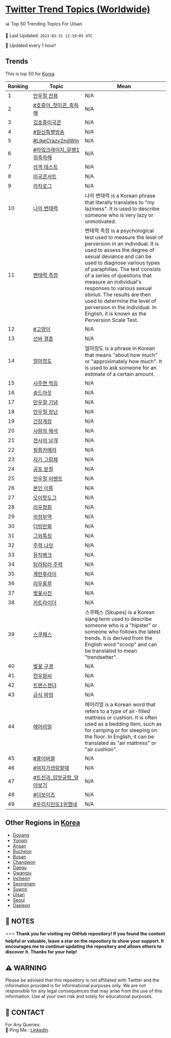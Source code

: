 [Twitter Trend Topics (Worldwide)](https://github.com/ErcinDedeoglu/Twitter-Trend-Topics)
==========


📊 Top 50 Trending Topics For Ulsan

📆 Last Updated: `2023-03-31 12:19:05 UTC`

🔧 Updated every 1 hour!


## Trends

This is top 50 for [Korea](</Korea>)

| Ranking | Topic | Mean |
| ------- | ------------ | ------------ |
| 1 | [만우절 전용](http://twitter.com/search?q=%eb%a7%8c%ec%9a%b0%ec%a0%88+%ec%a0%84%ec%9a%a9) | N/A |
| 2 | [#호중아_첫미콘_축하해](http://twitter.com/search?q=%23%ed%98%b8%ec%a4%91%ec%95%84_%ec%b2%ab%eb%af%b8%ec%bd%98_%ec%b6%95%ed%95%98%ed%95%b4) | N/A |
| 3 | [김호중미국콘](http://twitter.com/search?q=%ea%b9%80%ed%98%b8%ec%a4%91%eb%af%b8%ea%b5%ad%ec%bd%98) | N/A |
| 4 | [#원신특별방송](http://twitter.com/search?q=%23%ec%9b%90%ec%8b%a0%ed%8a%b9%eb%b3%84%eb%b0%a9%ec%86%a1) | N/A |
| 5 | [#LikeCrazy2ndWin](http://twitter.com/search?q=%23LikeCrazy2ndWin) | N/A |
| 6 | [#라잌크레이지_뮤뱅1위축하해](http://twitter.com/search?q=%23%eb%9d%bc%ec%9e%8c%ed%81%ac%eb%a0%88%ec%9d%b4%ec%a7%80_%eb%ae%a4%eb%b1%851%ec%9c%84%ec%b6%95%ed%95%98%ed%95%b4) | N/A |
| 7 | [성격 테스트](http://twitter.com/search?q=%ec%84%b1%ea%b2%a9+%ed%85%8c%ec%8a%a4%ed%8a%b8) | N/A |
| 8 | [미국콘서트](http://twitter.com/search?q=%eb%af%b8%ea%b5%ad%ec%bd%98%ec%84%9c%ed%8a%b8) | N/A |
| 9 | [라차로그](http://twitter.com/search?q=%eb%9d%bc%ec%b0%a8%eb%a1%9c%ea%b7%b8) | N/A |
| 10 | [나의 변태력](http://twitter.com/search?q=%eb%82%98%ec%9d%98+%eb%b3%80%ed%83%9c%eb%a0%a5) | 나의 변태력 is a Korean phrase that literally translates to "my laziness". It is used to describe someone who is very lazy or unmotivated. |
| 11 | [변태력 측정](http://twitter.com/search?q=%eb%b3%80%ed%83%9c%eb%a0%a5+%ec%b8%a1%ec%a0%95) | 변태력 측정 is a psychological test used to measure the level of perversion in an individual. It is used to assess the degree of sexual deviance and can be used to diagnose various types of paraphilias. The test consists of a series of questions that measure an individual's responses to various sexual stimuli. The results are then used to determine the level of perversion in the individual. In English, it is known as the Perversion Scale Test. |
| 12 | [#고양이](http://twitter.com/search?q=%23%ea%b3%a0%ec%96%91%ec%9d%b4) | N/A |
| 13 | [선바 결혼](http://twitter.com/search?q=%ec%84%a0%eb%b0%94+%ea%b2%b0%ed%98%bc) | N/A |
| 14 | [얼마정도](http://twitter.com/search?q=%ec%96%bc%eb%a7%88%ec%a0%95%eb%8f%84) | 얼마정도 is a phrase in Korean that means "about how much" or "approximately how much". It is used to ask someone for an estimate of a certain amount. |
| 15 | [사주면 먹음](http://twitter.com/search?q=%ec%82%ac%ec%a3%bc%eb%a9%b4+%eb%a8%b9%ec%9d%8c) | N/A |
| 16 | [솔드아웃](http://twitter.com/search?q=%ec%86%94%eb%93%9c%ec%95%84%ec%9b%83) | N/A |
| 17 | [만우절 기념](http://twitter.com/search?q=%eb%a7%8c%ec%9a%b0%ec%a0%88+%ea%b8%b0%eb%85%90) | N/A |
| 18 | [만우절 장난](http://twitter.com/search?q=%eb%a7%8c%ec%9a%b0%ec%a0%88+%ec%9e%a5%eb%82%9c) | N/A |
| 19 | [간장게장](http://twitter.com/search?q=%ea%b0%84%ec%9e%a5%ea%b2%8c%ec%9e%a5) | N/A |
| 20 | [사람의 해석](http://twitter.com/search?q=%ec%82%ac%eb%9e%8c%ec%9d%98+%ed%95%b4%ec%84%9d) | N/A |
| 21 | [천사의 날개](http://twitter.com/search?q=%ec%b2%9c%ec%82%ac%ec%9d%98+%eb%82%a0%ea%b0%9c) | N/A |
| 22 | [필름카메라](http://twitter.com/search?q=%ed%95%84%eb%a6%84%ec%b9%b4%eb%a9%94%eb%9d%bc) | N/A |
| 23 | [자기 그림체](http://twitter.com/search?q=%ec%9e%90%ea%b8%b0+%ea%b7%b8%eb%a6%bc%ec%b2%b4) | N/A |
| 24 | [공포 분철](http://twitter.com/search?q=%ea%b3%b5%ed%8f%ac+%eb%b6%84%ec%b2%a0) | N/A |
| 25 | [만우절 이벤트](http://twitter.com/search?q=%eb%a7%8c%ec%9a%b0%ec%a0%88+%ec%9d%b4%eb%b2%a4%ed%8a%b8) | N/A |
| 26 | [본인 이름](http://twitter.com/search?q=%eb%b3%b8%ec%9d%b8+%ec%9d%b4%eb%a6%84) | N/A |
| 27 | [오이핫도그](http://twitter.com/search?q=%ec%98%a4%ec%9d%b4%ed%95%ab%eb%8f%84%ea%b7%b8) | N/A |
| 28 | [리우협회](http://twitter.com/search?q=%eb%a6%ac%ec%9a%b0%ed%98%91%ed%9a%8c) | N/A |
| 29 | [의정부역](http://twitter.com/search?q=%ec%9d%98%ec%a0%95%eb%b6%80%ec%97%ad) | N/A |
| 30 | [더빙만화](http://twitter.com/search?q=%eb%8d%94%eb%b9%99%eb%a7%8c%ed%99%94) | N/A |
| 31 | [그외특징](http://twitter.com/search?q=%ea%b7%b8%ec%99%b8%ed%8a%b9%ec%a7%95) | N/A |
| 32 | [주력 나잇](http://twitter.com/search?q=%ec%a3%bc%eb%a0%a5+%eb%82%98%ec%9e%87) | N/A |
| 33 | [뮤직뱅크](http://twitter.com/search?q=%eb%ae%a4%ec%a7%81%eb%b1%85%ed%81%ac) | N/A |
| 34 | [탐라탐라 주력](http://twitter.com/search?q=%ed%83%90%eb%9d%bc%ed%83%90%eb%9d%bc+%ec%a3%bc%eb%a0%a5) | N/A |
| 35 | [계란후라이](http://twitter.com/search?q=%ea%b3%84%eb%9e%80%ed%9b%84%eb%9d%bc%ec%9d%b4) | N/A |
| 36 | [리우홍루](http://twitter.com/search?q=%eb%a6%ac%ec%9a%b0%ed%99%8d%eb%a3%a8) | N/A |
| 37 | [벚꽃사진](http://twitter.com/search?q=%eb%b2%9a%ea%bd%83%ec%82%ac%ec%a7%84) | N/A |
| 38 | [카트라이더](http://twitter.com/search?q=%ec%b9%b4%ed%8a%b8%eb%9d%bc%ec%9d%b4%eb%8d%94) | N/A |
| 39 | [스쿠페스](http://twitter.com/search?q=%ec%8a%a4%ec%bf%a0%ed%8e%98%ec%8a%a4) | 스쿠페스 (Skupes) is a Korean slang term used to describe someone who is a "hipster" or someone who follows the latest trends. It is derived from the English word "scoop" and can be translated to mean "trendsetter". |
| 40 | [벚꽃 구경](http://twitter.com/search?q=%eb%b2%9a%ea%bd%83+%ea%b5%ac%ea%b2%bd) | N/A |
| 41 | [전우원씨](http://twitter.com/search?q=%ec%a0%84%ec%9a%b0%ec%9b%90%ec%94%a8) | N/A |
| 42 | [트랜스젠더](http://twitter.com/search?q=%ed%8a%b8%eb%9e%9c%ec%8a%a4%ec%a0%a0%eb%8d%94) | N/A |
| 43 | [급식 파업](http://twitter.com/search?q=%ea%b8%89%ec%8b%9d+%ed%8c%8c%ec%97%85) | N/A |
| 44 | [에어리얼](http://twitter.com/search?q=%ec%97%90%ec%96%b4%eb%a6%ac%ec%96%bc) | 에어리얼 is a Korean word that refers to a type of air-filled mattress or cushion. It is often used as a bedding item, such as for camping or for sleeping on the floor. In English, it can be translated as "air mattress" or "air cushion". |
| 45 | [#큥이버블](http://twitter.com/search?q=%23%ed%81%a5%ec%9d%b4%eb%b2%84%eb%b8%94) | N/A |
| 46 | [#여자가셉랑할때](http://twitter.com/search?q=%23%ec%97%ac%ec%9e%90%ea%b0%80%ec%85%89%eb%9e%91%ed%95%a0%eb%95%8c) | N/A |
| 47 | [#트친과_입맛궁합_알아보기](http://twitter.com/search?q=%23%ed%8a%b8%ec%b9%9c%ea%b3%bc_%ec%9e%85%eb%a7%9b%ea%b6%81%ed%95%a9_%ec%95%8c%ec%95%84%eb%b3%b4%ea%b8%b0) | N/A |
| 48 | [#더보이즈](http://twitter.com/search?q=%23%eb%8d%94%eb%b3%b4%ec%9d%b4%ec%a6%88) | N/A |
| 49 | [#우리지민또1위했네](http://twitter.com/search?q=%23%ec%9a%b0%eb%a6%ac%ec%a7%80%eb%af%bc%eb%98%901%ec%9c%84%ed%96%88%eb%84%a4) | N/A |



## Other Regions in [Korea](</Korea>)

* [Goyang](</Korea/Goyang.md>)
* [Yongin](</Korea/Yongin.md>)
* [Ansan](</Korea/Ansan.md>)
* [Bucheon](</Korea/Bucheon.md>)
* [Busan](</Korea/Busan.md>)
* [Changwon](</Korea/Changwon.md>)
* [Daegu](</Korea/Daegu.md>)
* [Gwangju](</Korea/Gwangju.md>)
* [Incheon](</Korea/Incheon.md>)
* [Seongnam](</Korea/Seongnam.md>)
* [Suwon](</Korea/Suwon.md>)
* [Ulsan](</Korea/Ulsan.md>)
* [Seoul](</Korea/Seoul.md>)
* [Daejeon](</Korea/Daejeon.md>)



## 📝 NOTES

⭐⭐⭐ **Thank you for visiting my GitHub repository! If you found the content helpful or valuable, leave a star on the repository to show your support. It encourages me to continue updating the repository and allows others to discover it. Thanks for your help!**


## ⚠️ WARNING

Please be advised that this repository is not affiliated with Twitter and the information provided is for informational purposes only. We are not responsible for any legal consequences that may arise from the use of this information. Use at your own risk and solely for educational purposes.


## 📨 CONTACT

 For Any Queries:  
            🏓 Ping Me : [LinkedIn](https://www.linkedin.com/in/ercindedeoglu/)
